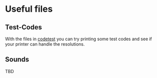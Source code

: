 # Useful files
## Test-Codes
With the files in [codetest](codetest/) you can try printing some test codes and see
if your printer can handle the resolutions.

## Sounds
TBD
